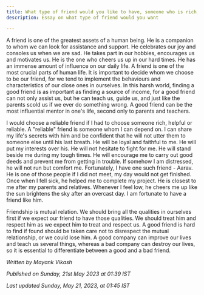 ```yaml
---
title: What type of friend would you like to have, someone who is rich, someone who is helpful or someone who is reliable? Describe which are the characteristics that are most important for you and why?
description: Essay on what type of friend would you want

---
```

A friend is one of the greatest assets of a human being. He is a companion to whom we can look for assistance and support. He celebrates our joy and consoles us when we are sad. He takes part in our hobbies, encourages us and motivates us. He is the one who cheers us up in our hard times. He has an immense amount of influence on our daily life. A friend is one of the most crucial parts of human life. It is important to decide whom we choose to be our friend, for we tend to implement the behaviours and characteristics of our close ones in ourselves. In this harsh world, finding a good friend is as important as finding a source of income, for a good friend can not only assist us, but he can teach us, guide us, and just like the parents scold us if we ever do something wrong. A good friend can be the most influential mentor in one's life, second only to parents and teachers.

I would choose a reliable friend if I had to choose someone rich, helpful or reliable. A "reliable" friend is someone whom I can depend on. I can share my life's secrets with him and be confident that he will not utter them to someone else until his last breath. He will be loyal and faithful to me. He will put my interests over his. He will not hesitate to fight for me. He will stand beside me during my tough times. He will encourage me to carry out good deeds and prevent me from getting in trouble. If somehow I am distressed, he will not run but comfort me. Fortunately, I have one such friend - Aarav. He is one of those people if I did not meet, my day would not get finished. Once when I fell sick, he helped me to complete my project. He is closest to me after my parents and relatives. Whenever I feel low, he cheers me up like the sun brightens the sky after an overcast day. I am fortunate to have a friend like him.

Friendship is mutual relation. We should bring all the qualities in ourselves first if we expect our friend to have those qualities. We should treat him and respect him as we expect him to treat and respect us. A good friend is hard to find if found should be taken care not to disrespect the mutual relationship, or we could lose him. A good company can improve our lives and teach us several things, whereas a bad company can destroy our lives, so it is essential to differentiate between a good and a bad friend.

*Written by Mayank Vikash*

*Published on Sunday, 21st May 2023 at 01:39 IST*

*Last updated Sunday, May 21, 2023, at 01:45 IST*
